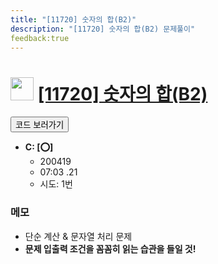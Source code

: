 ```yaml
---
title: "[11720] 숫자의 합(B2)"
description: "[11720] 숫자의 합(B2) 문제풀이"
feedback:true
---
```

<h1><img src="https://doky.space/assets/icpclev/u0.svg" height="37px"> <a href="http://icpc.me/11720">[11720] 숫자의 합(B2)</a></h1>

<a href="https://github.com/DokySp/acmicpc-practice/tree/master/11720"><button class="btn btn-info">코드 보러가기</button></a>

- **C: [:o:]**
  - 200419
  - 07:03 .21
  - 시도: 1번

### 메모
 - 단순 계산 & 문자열 처리 문제
 - **문제 입출력 조건을 꼼꼼히 읽는 습관을 들일 것!**
